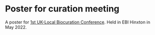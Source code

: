 # Poster for curation meeting

A poster for [1st UK-Local Biocuration Conference](https://www.biocuration.org/1st-uk-local-biocuration-conference-programme/). Held in EBI Hinxton in May 2022.